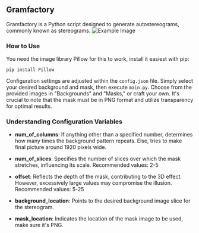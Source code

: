 ## Gramfactory

Gramfactory is a Python script designed to generate autostereograms, commonly known as stereograms.
![Example Image](example.png?raw=true "Example Image - Should show one or multiple stars")

### How to Use

You need the image library Pillow for this to work, install it easiest with pip:

```
pip install Pillow
```

Configuration settings are adjusted within the `config.json` file. Simply select your desired background and mask, then execute `main.py`. Choose from the provided images in "Backgrounds" and "Masks," or craft your own. It's crucial to note that the mask must be in PNG format and utilize transparency for optimal results.

### Understanding Configuration Variables

- **num_of_columns**: If anything other than a specified number, determines how many times the background pattern repeats. Else, tries to make final picture around 1920 pixels wide.
  
- **num_of_slices**: Specifies the number of slices over which the mask stretches, influencing its scale. Recommended values: 2-5
  
- **offset**: Reflects the depth of the mask, contributing to the 3D effect. However, excessively large values may compromise the illusion. Recommended values: 5-25

- **background_location**: Points to the desired background image slice for the stereogram.

- **mask_location**: Indicates the location of the mask image to be used, make sure it's PNG.

